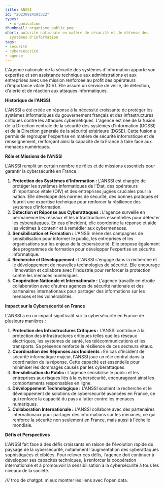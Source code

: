 ```yaml
---
title: ANSSI
id: "20230924193322"
types:
  - organisation
thumbnail: organisme_public.png
short: autorité nationale en matère de sécurité et de défense des
  systèmes d'information
tags:
- sécurité
- cybersécurité
- agence
---
```


L'Agence nationale de la sécurité des systèmes d'information apporte son expertise et son assistance technique aux administrations et aux entreprises avec une mission renforcée au profit des opérateurs d'importance vitale (OIV). Elle assure un service de veille, de détection, d'alerte et de réaction aux attaques informatiques.

**Historique de l'ANSSI**

L'ANSSI a été créée en réponse à la nécessité croissante de protéger les systèmes informatiques du gouvernement français et des infrastructures critiques contre les attaques cybernétiques. L'agence est née de la fusion de la Direction centrale de la sécurité des systèmes d'information (DCSSI) et de la Direction générale de la sécurité extérieure (DGSE). Cette fusion a permis de regrouper l'expertise en matière de sécurité informatique et de renseignement, renforçant ainsi la capacité de la France à faire face aux menaces numériques.

**Rôle et Missions de l'ANSSI**

L'ANSSI remplit un certain nombre de rôles et de missions essentiels pour garantir la cybersécurité en France :

1.  **Protection des Systèmes d'Information :** L'ANSSI est chargée de protéger les systèmes informatiques de l'État, des opérateurs d'importance vitale (OIV) et des entreprises jugées cruciales pour la nation. Elle développe des normes de sécurité, des bonnes pratiques et fournit une expertise technique pour renforcer la résilience des systèmes d'information.
2.  **Détection et Réponse aux Cyberattaques :** L'agence surveille en permanence les réseaux et les infrastructures essentielles pour détecter les cyberattaques. En cas d'incident, elle coordonne la réponse et aide les victimes à contenir et à remédier aux cybermenaces.
3.  **Sensibilisation et Formation :** L'ANSSI mène des campagnes de sensibilisation pour informer le public, les entreprises et les organisations sur les enjeux de la cybersécurité. Elle propose également des programmes de formation pour développer l'expertise en sécurité informatique.
4.  **Recherche et Développement :** L'ANSSI s'engage dans la recherche et le développement de nouvelles technologies de sécurité. Elle encourage l'innovation et collabore avec l'industrie pour renforcer la protection contre les menaces numériques.
5.  **Coopération Nationale et Internationale :** L'agence travaille en étroite collaboration avec d'autres agences de sécurité nationale et des partenaires internationaux pour partager des informations sur les menaces et les vulnérabilités.

**Impact sur la Cybersécurité en France**

L'ANSSI a eu un impact significatif sur la cybersécurité en France de plusieurs manières :

1.  **Protection des Infrastructures Critiques :** L'ANSSI contribue à la protection des infrastructures critiques telles que les réseaux électriques, les systèmes de santé, les télécommunications et les transports. Sa présence renforce la résilience de ces secteurs vitaux.
2.  **Coordination des Réponses aux Incidents :** En cas d'incident de sécurité informatique majeur, l'ANSSI joue un rôle central dans la coordination de la réponse. Cette capacité est essentielle pour minimiser les dommages causés par les cyberattaques.
3.  **Sensibilisation du Public :** L'agence sensibilise le public et les entreprises aux risques liés à la cybersécurité, encourageant ainsi les comportements responsables en ligne.
4.  **Développement Technologique :** L'ANSSI soutient la recherche et le développement de solutions de cybersécurité avancées en France, ce qui renforce la capacité du pays à lutter contre les menaces numériques.
5.  **Collaboration Internationale :** L'ANSSI collabore avec des partenaires internationaux pour partager des informations sur les menaces, ce qui renforce la sécurité non seulement en France, mais aussi à l'échelle mondiale.

**Défis et Perspectives**

L'ANSSI fait face à des défis croissants en raison de l'évolution rapide du paysage de la cybersécurité, notamment l'augmentation des cyberattaques sophistiquées et ciblées. Pour relever ces défis, l'agence doit continuer à développer ses capacités techniques, à renforcer la coopération internationale et à promouvoir la sensibilisation à la cybersécurité à tous les niveaux de la société.

/// trop de chatgpt. mieux montrer les liens avec l'open data. 